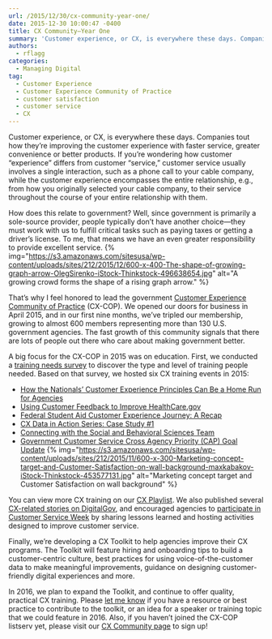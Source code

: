 ```yaml
---
url: /2015/12/30/cx-community-year-one/
date: 2015-12-30 10:00:47 -0400
title: CX Community—Year One
summary: 'Customer experience, or CX, is everywhere these days. Companies tout how they&rsquo;re improving the customer experience with faster service, greater convenience or better products. If you&rsquo;re wondering how customer &ldquo;experience&rdquo; differs from customer &ldquo;service,&rdquo; customer service usually involves a single interaction, such as a phone call to your cable company, while the customer experience encompasses'
authors:
  - rflagg
categories:
  - Managing Digital
tag:
  - Customer Experience
  - Customer Experience Community of Practice
  - customer satisfaction
  - customer service
  - CX
---
```


Customer experience, or CX, is everywhere these days. Companies tout how they’re improving the customer experience with faster service, greater convenience or better products. If you’re wondering how customer “experience” differs from customer “service,” customer service usually involves a single interaction, such as a phone call to your cable company, while the customer experience encompasses the entire relationship, e.g., from how you originally selected your cable company, to their service throughout the course of your entire relationship with them.

How does this relate to government? Well, since government is primarily a sole-source provider, people typically don’t have another choice—they must work with us to fulfill critical tasks such as paying taxes or getting a driver’s license. To me, that means we have an even greater responsibility to provide excellent service. {% img="https://s3.amazonaws.com/sitesusa/wp-content/uploads/sites/212/2015/12/600-x-400-The-shape-of-growing-graph-arrow-OlegSirenko-iStock-Thinkstock-496638654.jpg" alt="A growing crowd forms the shape of a rising graph arrow." %} 

That’s why I feel honored to lead the government [Customer Experience Community of Practice](https://www.WHATEVER/communities/customer-experience-community/) (CX-COP). We opened our doors for business in April 2015, and in our first nine months, we’ve tripled our membership, growing to almost 600 members representing more than 130 U.S. government agencies. The fast growth of this community signals that there are lots of people out there who care about making government better.

A big focus for the CX-COP in 2015 was on education. First, we conducted a [training needs survey](https://www.WHATEVER/2015/07/31/new-kid-in-town-the-customer-experience-community/) to discover the type and level of training people needed. Based on that survey, we hosted six CX training events in 2015:

  * [How the Nationals’ Customer Experience Principles Can Be a Home Run for Agencies](https://www.WHATEVER/2015/07/22/how-the-nationals-customer-experience-principles-can-be-a-home-run-for-agencies/)
  * [Using Customer Feedback to Improve HealthCare.gov](https://www.WHATEVER/2015/09/17/using-customer-feedback-to-improve-healthcare-gov/)
  * [Federal Student Aid Customer Experience Journey: A Recap](https://www.WHATEVER/2015/08/14/federal-student-aid-customer-experience-journey-a-recap/)
  * [CX Data in Action Series: Case Study #1](https://www.WHATEVER/2015/12/07/cx-data-in-action-series-case-study-1/)
  * [Connecting with the Social and Behavioral Sciences Team](https://www.WHATEVER/2015/12/09/connecting-with-the-social-and-behavioral-sciences-team/)
  * [Government Customer Service Cross Agency Priority (CAP) Goal Update](https://www.WHATEVER/2015/12/14/government-customer-service-update-webinar-recap/) {% img="https://s3.amazonaws.com/sitesusa/wp-content/uploads/sites/212/2015/11/600-x-300-Marketing-concept-target-and-Customer-Satisfaction-on-wall-background-maxkabakov-iStock-Thinkstock-453577131.jpg" alt="Marketing concept target and Customer Satisfaction on wall background" %} 

You can view more CX training on our [CX Playlist](https://www.youtube.com/playlist?list=PLd9b-GuOJ3nH7xSSjL1XBXPfVqw68BNbW). We also published several [CX-related stories on DigitalGov](https://www.WHATEVER/tag/customer-experience-2/), and encouraged agencies to [participate in Customer Service Week](https://www.WHATEVER/2015/09/11/how-will-you-celebrate-customer-service-week/) by sharing lessons learned and hosting activities designed to improve customer service.

Finally, we’re developing a CX Toolkit to help agencies improve their CX programs. The Toolkit will feature hiring and onboarding tips to build a customer-centric culture, best practices for using voice-of-the-customer data to make meaningful improvements, guidance on designing customer-friendly digital experiences and more.

In 2016, we plan to expand the Toolkit, and continue to offer quality, practical CX training. Please [let me know](mailto:rachel.flagg@gsa.gov) if you have a resource or best practice to contribute to the toolkit, or an idea for a speaker or training topic that we could feature in 2016. Also, if you haven’t joined the CX-COP listserv yet, please visit our [CX Community page](https://www.WHATEVER/communities/customer-experience-community/) to sign up!